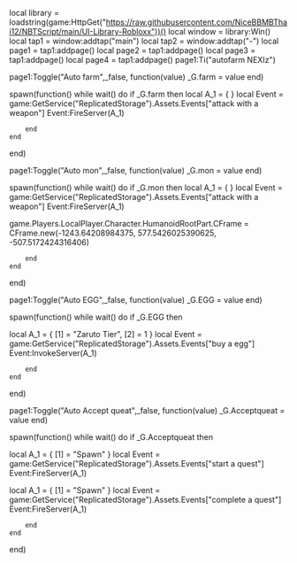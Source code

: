 local library = loadstring(game:HttpGet("https://raw.githubusercontent.com/NiceBBMBThai12/NBTScript/main/UI-Library-Robloxx"))()
local window = library:Win()
local tap1 = window:addtap("main")
local tap2 = window:addtap("-")
local page1 = tap1:addpage()
local page2 = tap1:addpage()
local page3 = tap1:addpage()
local page4 = tap1:addpage()
page1:Ti("autofarm NEXIz")

page1:Toggle("Auto farm",_false, function(value)
_G.farm = value
end)

spawn(function()
    while wait() do
        if _G.farm then
local A_1 = 
{
}
local Event = game:GetService("ReplicatedStorage").Assets.Events["attack with a weapon"]
Event:FireServer(A_1)

        end
    end
end)

page1:Toggle("Auto mon",_false, function(value)
_G.mon = value
end)

spawn(function()
    while wait() do
        if _G.mon then
local A_1 = 
{
}
local Event = game:GetService("ReplicatedStorage").Assets.Events["attack with a weapon"]
Event:FireServer(A_1)

game.Players.LocalPlayer.Character.HumanoidRootPart.CFrame = CFrame.new(-1243.64208984375, 577.5426025390625, -507.5172424316406)

        end
    end
end)

page1:Toggle("Auto EGG",_false, function(value)
_G.EGG = value
end)

spawn(function()
    while wait() do
        if _G.EGG then

local A_1 = 
{
	[1] = "Zaruto Tier", 
	[2] = 1
}
local Event = game:GetService("ReplicatedStorage").Assets.Events["buy a egg"]
Event:InvokeServer(A_1)


        end
    end
end)

page1:Toggle("Auto Accept queat",_false, function(value)
_G.Acceptqueat = value
end)

spawn(function()
    while wait() do
        if _G.Acceptqueat then

local A_1 = 
{
	[1] = "Spawn"
}
local Event = game:GetService("ReplicatedStorage").Assets.Events["start a quest"]
Event:FireServer(A_1)

local A_1 = 
{
	[1] = "Spawn"
}
local Event = game:GetService("ReplicatedStorage").Assets.Events["complete a quest"]
Event:FireServer(A_1)

        end
    end
end)
